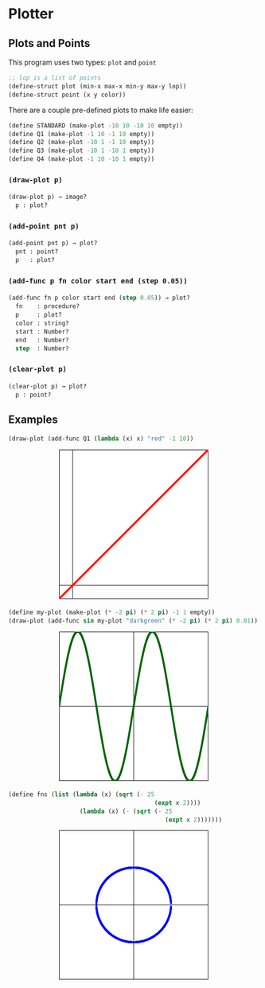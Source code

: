 # Plotter

## Plots and Points
This program uses two types: `plot` and `point`

```lisp
;; lop is a list of points
(define-struct plot (min-x max-x min-y max-y lop))
(define-struct point (x y color))
```

There are a couple pre-defined plots to make life easier:

```lisp
(define STANDARD (make-plot -10 10 -10 10 empty))
(define Q1 (make-plot -1 10 -1 10 empty))
(define Q2 (make-plot -10 1 -1 10 empty))
(define Q3 (make-plot -10 1 -10 1 empty))
(define Q4 (make-plot -1 10 -10 1 empty))
```

### `(draw-plot p)`

```lisp
(draw-plot p) → image?
  p : plot? 
```

### `(add-point pnt p)`

```lisp
(add-point pnt p) → plot?
  pnt : point?
  p   : plot? 
```

### `(add-func p fn color start end (step 0.05))`

```lisp
(add-func fn p color start end (step 0.05)) → plot?
  fn    : procedure?
  p     : plot? 
  color : string?
  start : Number?
  end   : Number?
  step  : Number? 
```

### `(clear-plot p)`

```lisp
(clear-plot p) → plot?
  p : point? 
```

## Examples

```lisp
(draw-plot (add-func Q1 (lambda (x) x) "red" -1 10))
```

<p align="center">
	<img src="./examples/3x.png" alt="(* 3 x)">
</p>

```lisp
(define my-plot (make-plot (* -2 pi) (* 2 pi) -1 1 empty))
(draw-plot (add-func sin my-plot "darkgreen" (* -2 pi) (* 2 pi) 0.01))
```

<p align="center">
	<img src="./examples/sinx.png" alt="(sin x">
</p>

```lisp
(define fns (list (lambda (x) (sqrt (- 25
                                         (expt x 2))))
                    (lambda (x) (- (sqrt (- 25
                                            (expt x 2)))))))
```

<p align="center">
	<img src="./examples/circle.png" alt="circle">
</p>

